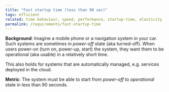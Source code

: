 ```yaml
---
title: "Fast startup time (less than 90 sec)"
tags: efficient
related: time behaviour, speed, performance, startup-time, elasticity 
permalink: /requirements/fast-startup-time
---
```


<div class="quality-requirement" markdown="1">

**Background**: Imagine a mobile phone or a navigation system in your car. 
Such systems are sometimes in _power-off_ state (aka turned-off).
When users power-on (turn on, power-up, start) the system, they want them to be operational (aka usable) in a relatively short time.

This also holds for systems that are automatically managed, e.g. services deployed in the cloud.

**Metric**: The system must be able to start from _power-off_ to _operational_ state in less than 90 seconds.


</div><br>




